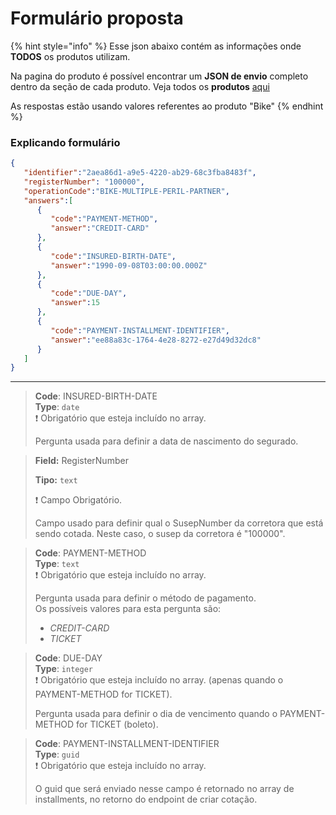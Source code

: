 # Formulário proposta

{% hint style="info" %}
Esse json abaixo contém as informações onde **TODOS** os produtos utilizam.&#x20;

Na pagina do produto é possível encontrar um **JSON de envio** completo dentro da seção de cada produto. Veja todos os **produtos** [aqui](../produtos/)



As respostas estão usando valores referentes ao produto "Bike"
{% endhint %}

### Explicando formulário

```json
{
   "identifier":"2aea86d1-a9e5-4220-ab29-68c3fba8483f",
   "registerNumber": "100000",
   "operationCode":"BIKE-MULTIPLE-PERIL-PARTNER",
   "answers":[
      {
         "code":"PAYMENT-METHOD",
         "answer":"CREDIT-CARD"
      },
      {
         "code":"INSURED-BIRTH-DATE",
         "answer":"1990-09-08T03:00:00.000Z"
      },
      {
         "code":"DUE-DAY",
         "answer":15
      },
      {
         "code":"PAYMENT-INSTALLMENT-IDENTIFIER",
         "answer":"ee88a83c-1764-4e28-8272-e27d49d32dc8"
      }
   ]
}
```

***

> **Code**: INSURED-BIRTH-DATE\
> **Type**: `date`\
> ❗ Obrigatório que esteja incluído no array.
>
> Pergunta usada para definir a data de nascimento do segurado.

> **Field:** RegisterNumber
>
> **Tipo:** `text`&#x20;
>
> ❗ Campo Obrigatório.
>
> Campo usado para definir qual o SusepNumber da corretora que está sendo cotada. Neste caso, o susep da corretora é "100000".

> **Code**: PAYMENT-METHOD\
> **Type**: `text`\
> ❗ Obrigatório que esteja incluído no array.
>
> Pergunta usada para definir o método de pagamento.\
> Os possíveis valores para esta pergunta são:
>
> * _CREDIT-CARD_
> * _TICKET_

> **Code**: DUE-DAY\
> **Type**: `integer`\
> ❗ Obrigatório que esteja incluído no array. (apenas quando o PAYMENT-METHOD for TICKET).
>
> Pergunta usada para definir o dia de vencimento quando o PAYMENT-METHOD for TICKET (boleto).

> **Code**: PAYMENT-INSTALLMENT-IDENTIFIER\
> **Type**: `guid`\
> ❗ Obrigatório que esteja incluído no array.
>
> O guid que será enviado nesse campo é retornado no array de installments, no retorno do endpoint de criar cotação.
